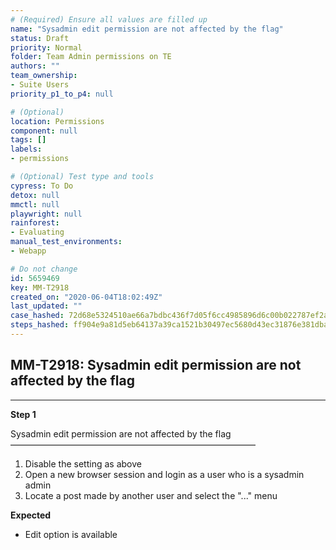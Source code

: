 ```yaml
---
# (Required) Ensure all values are filled up
name: "Sysadmin edit permission are not affected by the flag"
status: Draft
priority: Normal
folder: Team Admin permissions on TE
authors: ""
team_ownership: 
- Suite Users
priority_p1_to_p4: null

# (Optional)
location: Permissions
component: null
tags: []
labels: 
- permissions

# (Optional) Test type and tools
cypress: To Do
detox: null
mmctl: null
playwright: null
rainforest: 
- Evaluating
manual_test_environments: 
- Webapp

# Do not change
id: 5659469
key: MM-T2918
created_on: "2020-06-04T18:02:49Z"
last_updated: ""
case_hashed: 72d68e5324510ae66a7bdbc436f7d05f6cc4985896d6c00b022787ef2a3f00a5a7eca2f40c70f986720f12e5939cc3dc
steps_hashed: ff904e9a81d5eb64137a39ca1521b30497ec5680d43ec31876e381dba729ce00083245700bed227a9e221770abfc2088
---
```


<!-- (Auto-generated) Based on frontmatter's "key" and "name" -->

## MM-T2918: Sysadmin edit permission are not affected by the flag

---

**Step 1**

Sysadmin edit permission are not affected by the flag\
————————————————————————————

1. Disable the setting as above
2. Open a new browser session and login as a user who is a sysadmin admin
3. Locate a post made by another user and select the "..." menu

**Expected**

- Edit option is available
